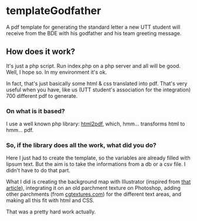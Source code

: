 # templateGodfather
A pdf template for generating the standard letter a new UTT student will receive from the BDE with his godfather and his team greeting message.

## How does it work?

It's just a php script. Run index.php on a php server and all will be good. Well, I hope so. In my environment it's ok.

In fact, that's just basically some html & css translated into pdf. That's very useful when you have, like us (UTT student's association for the integration) 700 different pdf to generate.

### On what is it based?

I use a well known php library: [html2pdf](https://github.com/spipu/html2pdf), which, hmm... transforms html to hmm... pdf.

### So, if the library does all the work, what did you do?

Here I just had to create the template, so the variables are already filled with lipsum text. But the aim is to take the informations from a db or a csv file. I didn't have to do that part.

What I did is creating the background map with Illustrator (inspired from [that article](http://studio-ican.fr/tutoriel-illustrator-ancienne-carte-marine-game-design-web-design-animation-1er-annee/)), integrating it on an old parchment texture on Photoshop, adding other parchments (from [cgtextures.com](http://www.cgtextures.com)) for the different text areas, and making all this fit with html and CSS.

That was a pretty hard work actually.

